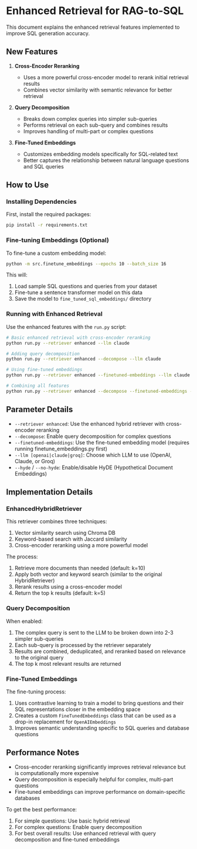 # Enhanced Retrieval for RAG-to-SQL

This document explains the enhanced retrieval features implemented to improve SQL generation accuracy.

## New Features

1. **Cross-Encoder Reranking**
   - Uses a more powerful cross-encoder model to rerank initial retrieval results
   - Combines vector similarity with semantic relevance for better retrieval

2. **Query Decomposition**
   - Breaks down complex queries into simpler sub-queries
   - Performs retrieval on each sub-query and combines results
   - Improves handling of multi-part or complex questions

3. **Fine-Tuned Embeddings**
   - Customizes embedding models specifically for SQL-related text
   - Better captures the relationship between natural language questions and SQL queries

## How to Use

### Installing Dependencies

First, install the required packages:

```bash
pip install -r requirements.txt
```

### Fine-tuning Embeddings (Optional)

To fine-tune a custom embedding model:

```bash
python -m src.finetune_embeddings --epochs 10 --batch_size 16
```

This will:
1. Load sample SQL questions and queries from your dataset
2. Fine-tune a sentence transformer model on this data
3. Save the model to `fine_tuned_sql_embeddings/` directory

### Running with Enhanced Retrieval

Use the enhanced features with the `run.py` script:

```bash
# Basic enhanced retrieval with cross-encoder reranking
python run.py --retriever enhanced --llm claude

# Adding query decomposition
python run.py --retriever enhanced --decompose --llm claude

# Using fine-tuned embeddings
python run.py --retriever enhanced --finetuned-embeddings --llm claude

# Combining all features
python run.py --retriever enhanced --decompose --finetuned-embeddings --llm claude
```

## Parameter Details

- `--retriever enhanced`: Use the enhanced hybrid retriever with cross-encoder reranking
- `--decompose`: Enable query decomposition for complex questions
- `--finetuned-embeddings`: Use the fine-tuned embedding model (requires running finetune_embeddings.py first)
- `--llm [openai|claude|groq]`: Choose which LLM to use (OpenAI, Claude, or Groq)
- `--hyde` / `--no-hyde`: Enable/disable HyDE (Hypothetical Document Embeddings)

## Implementation Details

### EnhancedHybridRetriever

This retriever combines three techniques:
1. Vector similarity search using Chroma DB
2. Keyword-based search with Jaccard similarity
3. Cross-encoder reranking using a more powerful model

The process:
1. Retrieve more documents than needed (default: k=10)
2. Apply both vector and keyword search (similar to the original HybridRetriever)
3. Rerank results using a cross-encoder model
4. Return the top k results (default: k=5)

### Query Decomposition

When enabled:
1. The complex query is sent to the LLM to be broken down into 2-3 simpler sub-queries
2. Each sub-query is processed by the retriever separately
3. Results are combined, deduplicated, and reranked based on relevance to the original query
4. The top k most relevant results are returned

### Fine-Tuned Embeddings

The fine-tuning process:
1. Uses contrastive learning to train a model to bring questions and their SQL representations closer in the embedding space
2. Creates a custom `FineTunedEmbeddings` class that can be used as a drop-in replacement for `OpenAIEmbeddings`
3. Improves semantic understanding specific to SQL queries and database questions

## Performance Notes

- Cross-encoder reranking significantly improves retrieval relevance but is computationally more expensive
- Query decomposition is especially helpful for complex, multi-part questions
- Fine-tuned embeddings can improve performance on domain-specific databases

To get the best performance:
1. For simple questions: Use basic hybrid retrieval
2. For complex questions: Enable query decomposition
3. For best overall results: Use enhanced retrieval with query decomposition and fine-tuned embeddings